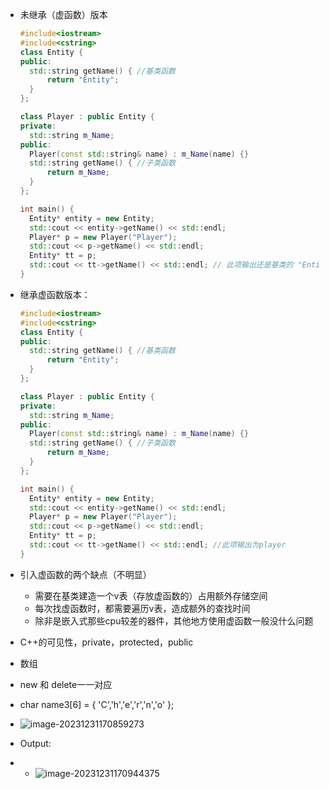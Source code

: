 * 未继承（虚函数）版本

  ```c++
  #include<iostream>
  #include<cstring>
  class Entity {
  public:
  	std::string getName() { //基类函数
  		return "Entity";
  	}
  };
  
  class Player : public Entity {
  private:
  	std::string m_Name;
  public:
  	Player(const std::string& name) : m_Name(name) {}
  	std::string getName() { //子类函数
  		return m_Name;
  	}
  };
  
  int main() {
  	Entity* entity = new Entity;
  	std::cout << entity->getName() << std::endl;
  	Player* p = new Player("Player");
  	std::cout << p->getName() << std::endl;
  	Entity* tt = p;
  	std::cout << tt->getName() << std::endl; // 此项输出还是基类的 "Entity"
  }
  ```

  

* 继承虚函数版本：

  ```c++
  #include<iostream>
  #include<cstring>
  class Entity {
  public:
  	std::string getName() { //基类函数
  		return "Entity";
  	}
  };
  
  class Player : public Entity {
  private:
  	std::string m_Name;
  public:
  	Player(const std::string& name) : m_Name(name) {}
  	std::string getName() { //子类函数
  		return m_Name;
  	}
  };
  
  int main() {
  	Entity* entity = new Entity;
  	std::cout << entity->getName() << std::endl;
  	Player* p = new Player("Player");
  	std::cout << p->getName() << std::endl;
  	Entity* tt = p;
  	std::cout << tt->getName() << std::endl; //此项输出为player
  }
  ```

* 引入虚函数的两个缺点（不明显）

  * 需要在基类建造一个v表（存放虚函数的）占用额外存储空间
  * 每次找虚函数时，都需要遍历v表，造成额外的查找时间
  * 除非是嵌入式那些cpu较差的器件，其他地方使用虚函数一般没什么问题

* C++的可见性，private，protected，public
* 数组
* new 和 delete一一对应
* char name3[6] = { 'C','h','e','r','n','o' };
* ![image-20231231170859273](C:\Users\27996\AppData\Roaming\Typora\typora-user-images\image-20231231170859273.png)

* Output:
* * ![image-20231231170944375](C:\Users\27996\AppData\Roaming\Typora\typora-user-images\image-20231231170944375.png)